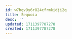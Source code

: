 ```yaml
---
id: w7hgv9y6r824cfrmkidji2q
title: Sequoia
desc: ''
updated: 1711397787278
created: 1711397787278
---
```

